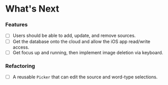 # What's Next

### Features
- [ ]  Users should be able to add, update, and remove sources.
- [ ] Get the database onto the cloud and allow the iOS app read/write access.
- [ ] Get focus up and running, then implement image deletion via keyboard.

### Refactoring
- [ ] A reusable `Picker` that can edit the source and word-type selections.


